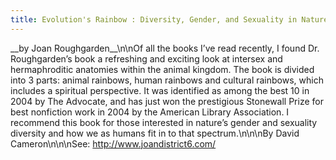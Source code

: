 ```yaml
---
title: Evolution's Rainbow : Diversity, Gender, and Sexuality in Nature and People
---
```


\_\_by Joan Roughgarden\_\_\n\nOf all the books I&#8217;ve read recently, I found Dr. Roughgarden&#8217;s book a refreshing and exciting look at intersex and hermaphroditic anatomies within the animal kingdom. The book is divided into 3 parts: animal rainbows, human rainbows and cultural rainbows, which includes a spiritual perspective. It was identified as among the best 10 in 2004 by The Advocate, and has just won the prestigious Stonewall Prize for best nonfiction work in 2004 by the American Library Association. I recommend this book for those interested in nature&#8217;s gender and sexuality diversity and how we as humans fit in to that spectrum.\n\n\nBy David Cameron\n\n\nSee: <http://www.joandistrict6.com/>